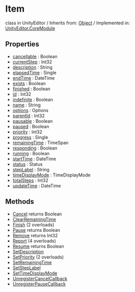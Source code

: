 # Item
class in UnityEditor
 / Inherits from: <a href="https://docs.unity3d.com/6000.0/Documentation/ScriptReference/Object.html">Object</a> / Implemented in: <a href="https://docs.unity3d.com/6000.0/Documentation/ScriptReference/UnityEditor.CoreModule.html">UnityEditor.CoreModule</a>
## Properties
- <a href="https://docs.unity3d.com/6000.0/Documentation/ScriptReference/Item-cancellable.html">cancellable</a> : Boolean
- <a href="https://docs.unity3d.com/6000.0/Documentation/ScriptReference/Item-currentStep.html">currentStep</a> : Int32
- <a href="https://docs.unity3d.com/6000.0/Documentation/ScriptReference/Item-description.html">description</a> : String
- <a href="https://docs.unity3d.com/6000.0/Documentation/ScriptReference/Item-elapsedTime.html">elapsedTime</a> : Single
- <a href="https://docs.unity3d.com/6000.0/Documentation/ScriptReference/Item-endTime.html">endTime</a> : DateTime
- <a href="https://docs.unity3d.com/6000.0/Documentation/ScriptReference/Item-exists.html">exists</a> : Boolean
- <a href="https://docs.unity3d.com/6000.0/Documentation/ScriptReference/Item-finished.html">finished</a> : Boolean
- <a href="https://docs.unity3d.com/6000.0/Documentation/ScriptReference/Item-id.html">id</a> : Int32
- <a href="https://docs.unity3d.com/6000.0/Documentation/ScriptReference/Item-indefinite.html">indefinite</a> : Boolean
- <a href="https://docs.unity3d.com/6000.0/Documentation/ScriptReference/Item-name.html">name</a> : String
- <a href="https://docs.unity3d.com/6000.0/Documentation/ScriptReference/Item-options.html">options</a> : Options
- <a href="https://docs.unity3d.com/6000.0/Documentation/ScriptReference/Item-parentId.html">parentId</a> : Int32
- <a href="https://docs.unity3d.com/6000.0/Documentation/ScriptReference/Item-pausable.html">pausable</a> : Boolean
- <a href="https://docs.unity3d.com/6000.0/Documentation/ScriptReference/Item-paused.html">paused</a> : Boolean
- <a href="https://docs.unity3d.com/6000.0/Documentation/ScriptReference/Item-priority.html">priority</a> : Int32
- <a href="https://docs.unity3d.com/6000.0/Documentation/ScriptReference/Item-progress.html">progress</a> : Single
- <a href="https://docs.unity3d.com/6000.0/Documentation/ScriptReference/Item-remainingTime.html">remainingTime</a> : TimeSpan
- <a href="https://docs.unity3d.com/6000.0/Documentation/ScriptReference/Item-responding.html">responding</a> : Boolean
- <a href="https://docs.unity3d.com/6000.0/Documentation/ScriptReference/Item-running.html">running</a> : Boolean
- <a href="https://docs.unity3d.com/6000.0/Documentation/ScriptReference/Item-startTime.html">startTime</a> : DateTime
- <a href="https://docs.unity3d.com/6000.0/Documentation/ScriptReference/Item-status.html">status</a> : Status
- <a href="https://docs.unity3d.com/6000.0/Documentation/ScriptReference/Item-stepLabel.html">stepLabel</a> : String
- <a href="https://docs.unity3d.com/6000.0/Documentation/ScriptReference/Item-timeDisplayMode.html">timeDisplayMode</a> : TimeDisplayMode
- <a href="https://docs.unity3d.com/6000.0/Documentation/ScriptReference/Item-totalSteps.html">totalSteps</a> : Int32
- <a href="https://docs.unity3d.com/6000.0/Documentation/ScriptReference/Item-updateTime.html">updateTime</a> : DateTime
## Methods
- <a href="https://docs.unity3d.com/6000.0/Documentation/ScriptReference/Item.Cancel.html">Cancel</a> returns Boolean
- <a href="https://docs.unity3d.com/6000.0/Documentation/ScriptReference/Item.ClearRemainingTime.html">ClearRemainingTime</a>
- <a href="https://docs.unity3d.com/6000.0/Documentation/ScriptReference/Item.Finish.html">Finish</a> (2 overloads)
- <a href="https://docs.unity3d.com/6000.0/Documentation/ScriptReference/Item.Pause.html">Pause</a> returns Boolean
- <a href="https://docs.unity3d.com/6000.0/Documentation/ScriptReference/Item.Remove.html">Remove</a> returns Int32
- <a href="https://docs.unity3d.com/6000.0/Documentation/ScriptReference/Item.Report.html">Report</a> (4 overloads)
- <a href="https://docs.unity3d.com/6000.0/Documentation/ScriptReference/Item.Resume.html">Resume</a> returns Boolean
- <a href="https://docs.unity3d.com/6000.0/Documentation/ScriptReference/Item.SetDescription.html">SetDescription</a>
- <a href="https://docs.unity3d.com/6000.0/Documentation/ScriptReference/Item.SetPriority.html">SetPriority</a> (2 overloads)
- <a href="https://docs.unity3d.com/6000.0/Documentation/ScriptReference/Item.SetRemainingTime.html">SetRemainingTime</a>
- <a href="https://docs.unity3d.com/6000.0/Documentation/ScriptReference/Item.SetStepLabel.html">SetStepLabel</a>
- <a href="https://docs.unity3d.com/6000.0/Documentation/ScriptReference/Item.SetTimeDisplayMode.html">SetTimeDisplayMode</a>
- <a href="https://docs.unity3d.com/6000.0/Documentation/ScriptReference/Item.UnregisterCancelCallback.html">UnregisterCancelCallback</a>
- <a href="https://docs.unity3d.com/6000.0/Documentation/ScriptReference/Item.UnregisterPauseCallback.html">UnregisterPauseCallback</a>
